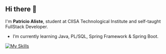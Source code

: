 ## Hi there 👋

I'm **Patricio Aliste**, student at CIISA Technological Institute and self-taught FullStack Developer.

- I’m currently learning Java, PL/SQL, Spring Framework & Spring Boot.


[![My Skills](https://skillicons.dev/icons?i=java,python,js,react,tailwind,nodejs,postgres,debian,docker,aws,gcp)](https://skillicons.dev) 


<!--

[![My Skills](https://skillicons.dev/icons?i=java,python,js,html,css,react,tailwind,nodejs,postgres,debian,docker,aws,gcp&perline=5)](https://skillicons.dev)
**nonspada/nonspada** is a ✨ _special_ ✨ repository because its `README.md` (this file) appears on your GitHub profile.
[![My Skills](https://skillicons.dev/icons?i=java,python,js,html,css,react,tailwind,nodejs,postgres,debian,docker,aws,gcp&perline=5)](https://skillicons.dev)

Here are some ideas to get you started:
> I’m currently learning Java, PL/SQL, data structures and algorithms.
- 🔭 I’m currently working on ...
- 🌱 I’m currently learning ...
- 👯 I’m looking to collaborate on ...
- 🤔 I’m looking for help with ...
- 💬 Ask me about ...
- 📫 How to reach me: ...
- 😄 Pronouns: ...
- ⚡ Fun fact: ...
-->
